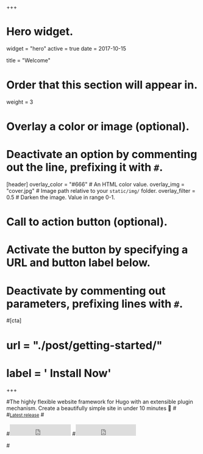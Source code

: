 +++
# Hero widget.
widget = "hero"
active = true
date = 2017-10-15

title = "Welcome"

# Order that this section will appear in.
weight = 3

# Overlay a color or image (optional).
#   Deactivate an option by commenting out the line, prefixing it with `#`.
[header]
  overlay_color = "#666"  # An HTML color value.
  overlay_img = "cover.jpg"  # Image path relative to your `static/img/` folder.
  overlay_filter = 0.5  # Darken the image. Value in range 0-1.

# Call to action button (optional).
#   Activate the button by specifying a URL and button label below.
#   Deactivate by commenting out parameters, prefixing lines with `#`.
#[cta]
#  url = "./post/getting-started/"
#  label = '<i class="fa fa-download"></i> Install Now'
+++

#The highly flexible website framework for Hugo with an extensible plugin mechanism. Create a beautifully simple site in under 10 minutes :rocket:
#<br>
#<small><a id="academic-release" href="https://sourcethemes.com/academic/tags/updates">Latest release</a></small>
#<br><br>
#<iframe style="display: inline-block;" src="https://ghbtns.com/github-btn.html?user=gcushen&amp;repo=hugo-academic&amp;type=star&amp;count=true&amp;size=large" scrolling="0" width="160px" height="30px" frameborder="0"></iframe>
#<iframe style="display: inline-block;" src="https://ghbtns.com/github-btn.html?user=gcushen&amp;repo=hugo-academic&amp;type=fork&amp;count=true&amp;size=large" scrolling="0" width="158px" height="30px" frameborder="0"></iframe>

#<script type="text/javascript">
#  (function defer() {
#    if (window.jQuery) {
#      jQuery(document).ready(function(){
#        GetLatestReleaseInfo();
#      });
#    } else {
#      setTimeout(function() { defer() }, 50);
#    }
#  })();  
#  function GetLatestReleaseInfo() {
#    $.getJSON('https://api.github.com/repos/gcushen/hugo-academic/tags').done(function (json) {
#      let release = json[0];
#      // let downloadURL = release.zipball_url;
#      $('#academic-release').text('Latest release ' + release.name);  
#    });    
#}  
#</script>
